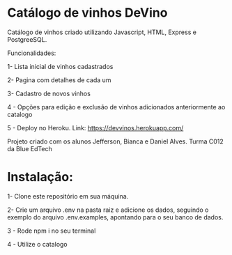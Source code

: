 # Catálogo de vinhos DeVino

Catálogo de vinhos criado utilizando Javascript, HTML, Express e PostgreeSQL. 

Funcionalidades:
 
1- Lista inicial de vinhos cadastrados

2- Pagina com detalhes de cada um

3- Cadastro de novos vinhos

4 - Opções para edição e exclusão de vinhos adicionados anteriormente ao catalogo

5 - Deploy no Heroku. Link: https://devvinos.herokuapp.com/

Projeto criado com os alunos Jefferson, Bianca e Daniel Alves. Turma C012 da Blue EdTech


# Instalação:

1- Clone este repositório em sua máquina.

2- Crie um arquivo .env na pasta raiz e adicione os dados, seguindo o exemplo do arquivo .env.examples, apontando para o seu banco de dados.

3 - Rode npm i no seu terminal

4 - Utilize o catalogo


